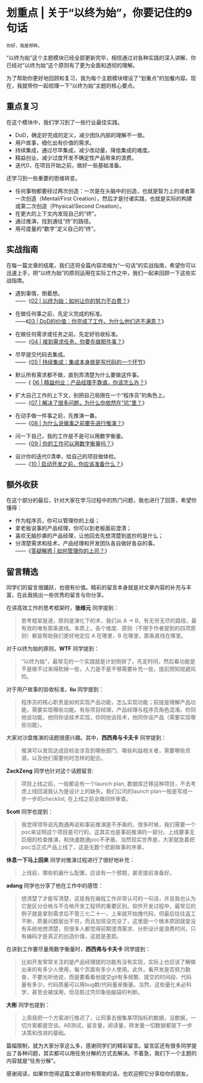 # 划重点 | 关于“以终为始”，你要记住的9句话

    你好，我是郑晔。

“以终为始”这个主题模块已经全部更新完毕，相信通过对各种实践的深入讲解，你已经对“以终为始”这个原则有了更为全面和透彻的理解。

为了帮助你更好地回顾和复习，我为每个主题模块增设了“划重点”的加餐内容。现在，我就带你一起梳理一下“以终为始”主题的核心要点。

## 重点复习

在这个模块中，我们学习到了一些行业最佳实践。

*   DoD，确定好完成的定义，减少团队内部的理解不一致。
*   用户故事，细化出有价值的需求。
*   持续集成，通过尽早集成，减少改动量，降低集成的难度。
*   精益创业，减少过度开发不确定性产品带来的浪费。
*   迭代0，在项目开始之前，做好一些基础准备。

还学习到一些重要的思维转变。

*   任何事物都要经过两次创造：一次是在头脑中的创造，也就是智力上的或者第一次创造（Mental/First Creation），然后才是付诸实践，也就是实际的构建或第二次创造（Physical/Second Creation）。
*   在更大的上下文内发现自己的“终”。
*   通过推演，找到通往“终”的路径。
*   用可度量的“数字”定义自己的“终”。

## 实战指南

在每一篇文章的结尾，我们还将全篇内容浓缩为“一句话”的实战指南，希望你可以迅速上手，把“以终为始”的原则运用在实际工作之中，我们一起来回顾一下这些实战指南。

*   遇到事情，倒着想。  
    ——《[02 | 以终为始：如何让你的努力不白费？](http://time.geekbang.org/column/article/74834)》
    
*   在做任何事之前，先定义完成的标准。  
    ——《[03 | DoD的价值：你完成了工作，为什么他们还不满意？](http://time.geekbang.org/column/article/74828)》
    
*   在做任何需求或任务之前，先定好验收标准。  
    ——《[04 | 接到需求任务，你要先做那件事？](http://time.geekbang.org/column/article/75100)》
    
*   尽早提交代码去集成。  
    ——《[05 | 持续集成：集成本身就是写代码的一个环节](http://time.geekbang.org/column/article/75977l)》
    
*   默认所有需求都不做，直到弄清楚为什么要做这件事。  
    ——《 [06 | 精益创业：产品经理不靠谱，你该怎么办？](http://time.geekbang.org/column/article/76260)》
    
*   扩大自己工作的上下文，别把自己局限在一个“程序员”的角色上。  
    ——《[07 | 解决了很多问题，为什么你依然在“坑”里？](http://time.geekbang.org/column/article/76567)》
    
*   在动手做一件事之前，先推演一番。  
    ——《[08 | 为什么说做事之前要先进行推演？](http://time.geekbang.org/column/article/76716)》
    
*   问一下自己，我的工作是不是可以用数字衡量。  
    ——《[09 | 你的工作可以用数字衡量吗？](http://time.geekbang.org/column/article/76929)》
    
*   设计你的迭代0清单，给自己的项目做体检。  
    ——《[10 | 启动开发之前，你应该准备什么？](http://time.geekbang.org/column/article/77294)》
    

## 额外收获

在这个部分的最后，针对大家在学习过程中的热门问题，我也进行了回答，希望你懂得：

*   作为程序员，你可以管理你的上级；
*   拿老板说事的产品经理，你可以到老板面前澄清；
*   喜欢无脑抄袭的产品经理，让他回去先想清楚到底抄的是什么；
*   分清楚需求和技术，产品经理和开发团队各自做好各自的事。  
    ——《[答疑解惑 | 如何管理你的上司？](http://time.geekbang.org/column/article/77752)》

## 留言精选

同学们的留言很踊跃，也很有价值。精彩的留言本身就是对文章内容的补充与丰富，在此我挑出一些优秀的留言与你分享。

在讲高效工作的思考框架时，**张维元** 同学提到：

> 思考框架是道，原则是演化下的术，我们从 A → B，有无穷无尽的路径，最有效的唯有那条直线。本质上，各个维度、原则（不限于作者提到的四项原则）都是帮助我们更好地定位 A 在哪里，B 在哪里，那条直线在哪里。

对于以终为始的原则，**WTF** 同学提到：

> “以终为始”，最常见的一个实践就是计划倒排了。先定时间，然后看功能是不是做不过来得砍掉一些，人力是不是不够需要补充一些，提前预知规避风险。

对于用户故事的验收标准，**liu** 同学提到：

> 程序员的核心职责是如何实现产品功能，怎么实现功能；前提是理解产品功能，需要实现哪些功能。有些项目经理，产品经理与程序员角色混淆。你同他谈功能，他同你谈技术实现，你同他谈技术，他同你谈产品（需要实现哪些功能）。

大家对沙盘推演的话题很感兴趣。其中，**西西弗与卡夫卡** 同学提到：

> 推演可以发现达成目标会涉及到哪些部门、哪些利益相关者，需要哪些资源，以及他们需要何时怎样的配合。

**ZackZeng** 同学也针对这个话题留言:

> 项目上线之前，一般都会有一个launch plan, 数据库迁移这种项目，不去考虑上线回滚我认为是设计上的缺失。我们公司的launch plan一般是写成一步一步的checklist, 在上线之前会做同伴审查。

**Scott** 同学也提到：

> 我觉得领导说先跑通再说和事前推演是不矛盾的，很多时候，我们需要一个poc来证明这个项目是可行的，这其实也是事前推演的一部分。上线要事无巨细的检查推演，和快速跑通poc不矛盾，当然现实世界是，大家就急着把poc当正式产品上线了，这是无数个悲剧故事的序章。

**休息一下马上回来** 同学对推演过程进行了很好地补充：

> 上线前，哪些机器什么配置，应该有一个预期，甚至提前准备好。

**adang** 同学也分享了他在工作中的感悟：

> 想清楚了才能写清楚，这是我在编程工作非常认可的一句话，并且我也认为它是区分合格与不合格开发工程师的重要区别。软件开发过程中，最常见的例子就是拿到需求后不管三七二十一，上来就开始撸代码，但最后往往返工不断，质量问题层出不穷，而且加班没完没了，这里面一个根本原因就是没有系统地想清楚，但很多人都觉得前期澄清需求、分析设计是浪费时间，只有编码才是真正的创造价值，这就是差距。

在讲到工作要尽量用数字衡量时，**西西弗与卡夫卡** 同学提到：

> 比如开发常常关注的是产品经理提的功能有没有实现，实际上也应该了解做出来的有多少人使用，每个页面有多少人使用。此外，看开发是否努力勤奋，不要光听他说，而是要看看他提交git有多频繁、提交的时间段、代码量有多少。代码质量可以用bug数/代码量来衡量。当然，这些量化未必科学，甚至会被误用，但总胜过凭印象拍脑袋的判断。

**大彬** 同学也提到：

> 上周我把一个方案进行推迟了，让同事去搜集某项指标的数据，没数据，一切方案都是空谈。AB测试，留言量，阅读量，转发量一切数据都是下一步决策和改进的基础。

篇幅限制，就为大家分享这么多，感谢同学们的精彩留言。留言区还有很多同学提出了各种问题，其实都可以用任务分解的方式去解决。不着急，我们下一个主题的内容就是“任务分解”。

感谢阅读，如果你觉得这篇文章对你有帮助的话，也欢迎把它分享给你的朋友。
    